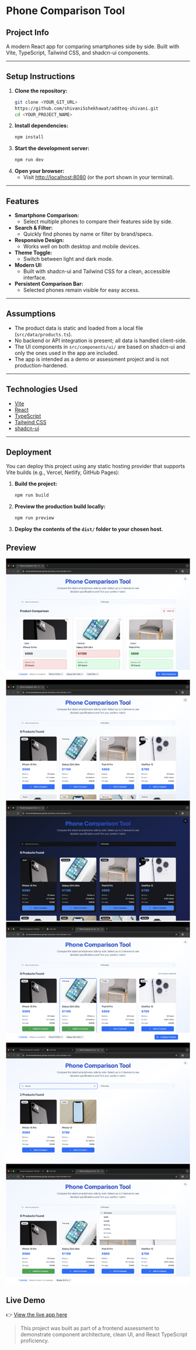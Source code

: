 # Phone Comparison Tool

## Project Info

A modern React app for comparing smartphones side by side. Built with Vite, TypeScript, Tailwind CSS, and shadcn-ui components.

---

## Setup Instructions

1. **Clone the repository:**
   ```sh
   git clone <YOUR_GIT_URL>
   https://github.com/shivaniSshekhawat/addteq-shivani.git
   cd <YOUR_PROJECT_NAME>
   ```
2. **Install dependencies:**
   ```sh
   npm install
   ```
3. **Start the development server:**
   ```sh
   npm run dev
   ```
4. **Open your browser:**
   - Visit [http://localhost:8080](http://localhost:8080) (or the port shown in your terminal).

---

## Features

- **Smartphone Comparison:**
  - Select multiple phones to compare their features side by side.
- **Search & Filter:**
  - Quickly find phones by name or filter by brand/specs.
- **Responsive Design:**
  - Works well on both desktop and mobile devices.
- **Theme Toggle:**
  - Switch between light and dark mode.
- **Modern UI:**
  - Built with shadcn-ui and Tailwind CSS for a clean, accessible interface.
- **Persistent Comparison Bar:**
  - Selected phones remain visible for easy access.

---

## Assumptions

- The product data is static and loaded from a local file (`src/data/products.ts`).
- No backend or API integration is present; all data is handled client-side.
- The UI components in `src/components/ui/` are based on shadcn-ui and only the ones used in the app are included.
- The app is intended as a demo or assessment project and is not production-hardened.

---

## Technologies Used

- [Vite](https://vitejs.dev/)
- [React](https://react.dev/)
- [TypeScript](https://www.typescriptlang.org/)
- [Tailwind CSS](https://tailwindcss.com/)
- [shadcn-ui](https://ui.shadcn.com/)

---

## Deployment

You can deploy this project using any static hosting provider that supports Vite builds (e.g., Vercel, Netlify, GitHub Pages):

1. **Build the project:**
   ```sh
   npm run build
   ```
2. **Preview the production build locally:**
   ```sh
   npm run preview
   ```
3. **Deploy the contents of the `dist/` folder to your chosen host.**

## Preview

![Phone Comparison Tool Screenshot](./public/1.png)
![Phone Comparison Tool Screenshot](./public/2.png)
![Phone Comparison Tool Screenshot](./public/3.png)
![Phone Comparison Tool Screenshot](./public/4.png)
![Phone Comparison Tool Screenshot](./public/5.png)
![Phone Comparison Tool Screenshot](./public/6.png)

## Live Demo

👉 [View the live app here](https://shivanisshekhawat.github.io/addteq-shivani/index.html)

> This project was built as part of a frontend assessment to demonstrate component architecture, clean UI, and React TypeScript proficiency.
